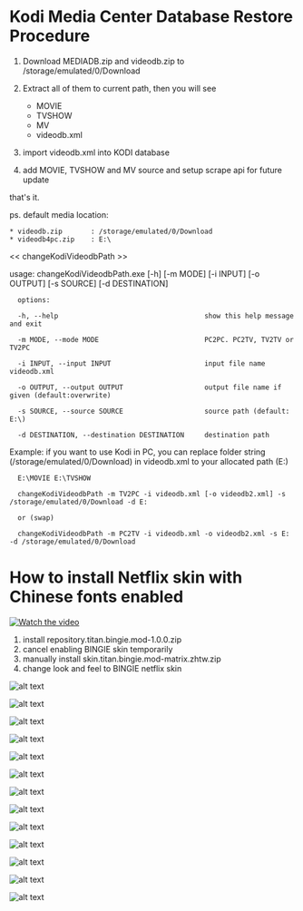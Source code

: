 # Kodi Media Center Database Restore Procedure

1. Download MEDIADB.zip and videodb.zip to /storage/emulated/0/Download
2. Extract all of them to current path, then you will see

    * MOVIE
    * TVSHOW
	* MV
    * videodb.xml
	
3. import videodb.xml into KODI database
4. add MOVIE, TVSHOW and MV source and setup scrape api for future update

that's it.

ps. default media location:

	* videodb.zip		: /storage/emulated/0/Download
	* videodb4pc.zip 	: E:\


<< changeKodiVideodbPath >>

usage: changeKodiVideodbPath.exe [-h] [-m MODE] [-i INPUT] [-o OUTPUT] [-s SOURCE] [-d DESTINATION]

      options:

      -h, --help                                    show this help message and exit
 
      -m MODE, --mode MODE                          PC2PC. PC2TV, TV2TV or TV2PC
 
      -i INPUT, --input INPUT                       input file name videodb.xml 
 
      -o OUTPUT, --output OUTPUT                    output file name if given (default:overwrite)
 
      -s SOURCE, --source SOURCE                    source path (default: E:\)
 
      -d DESTINATION, --destination DESTINATION     destination path
 
Example: if you want to use Kodi in PC, you can replace folder string (/storage/emulated/0/Download) in videodb.xml to your allocated path (E:)

      E:\MOVIE E:\TVSHOW
      
      changeKodiVideodbPath -m TV2PC -i videodb.xml [-o videodb2.xml] -s /storage/emulated/0/Download -d E:
	  
	  or (swap)
	  
	  changeKodiVideodbPath -m PC2TV -i videodb.xml -o videodb2.xml -s E: -d /storage/emulated/0/Download



# How to install Netflix skin with Chinese fonts enabled

[![Watch the video](https://github.com/pkj99/kodi/blob/master/images/tips/netflix.skin.installation.mp4_snapshot_01.41.503.jpg?raw=true)](https://github.com/pkj99/kodi/blob/master/netflix.skin.installation.mp4)


1. install repository.titan.bingie.mod-1.0.0.zip
2. cancel enabling BINGIE skin temporarily
3. manually install skin.titan.bingie.mod-matrix.zhtw.zip
4. change look and feel to BINGIE netflix skin


![alt text](https://github.com/pkj99/kodi/blob/master/images/tips/netflix.skin.installation.mp4_snapshot_00.13.257.jpg?raw=true)

![alt text](https://github.com/pkj99/kodi/blob/master/images/tips/netflix.skin.installation.mp4_snapshot_00.18.863.jpg?raw=true)

![alt text](https://github.com/pkj99/kodi/blob/master/images/tips/netflix.skin.installation.mp4_snapshot_00.22.040.jpg?raw=true)

![alt text](https://github.com/pkj99/kodi/blob/master/images/tips/netflix.skin.installation.mp4_snapshot_00.26.271.jpg?raw=true)

![alt text](https://github.com/pkj99/kodi/blob/master/images/tips/netflix.skin.installation.mp4_snapshot_00.30.637.jpg?raw=true)

![alt text](https://github.com/pkj99/kodi/blob/master/images/tips/netflix.skin.installation.mp4_snapshot_00.48.043.jpg?raw=true)

![alt text](https://github.com/pkj99/kodi/blob/master/images/tips/netflix.skin.installation.mp4_snapshot_00.52.833.jpg?raw=true)

![alt text](https://github.com/pkj99/kodi/blob/master/images/tips/netflix.skin.installation.mp4_snapshot_00.55.879.jpg?raw=true)

![alt text](https://github.com/pkj99/kodi/blob/master/images/tips/netflix.skin.installation.mp4_snapshot_00.59.621.jpg?raw=true)

![alt text](https://github.com/pkj99/kodi/blob/master/images/tips/netflix.skin.installation.mp4_snapshot_01.04.203.jpg?raw=true)

![alt text](https://github.com/pkj99/kodi/blob/master/images/tips/netflix.skin.installation.mp4_snapshot_01.16.737.jpg?raw=true)

![alt text](https://github.com/pkj99/kodi/blob/master/images/tips/netflix.skin.installation.mp4_snapshot_01.20.207.jpg?raw=true)

![alt text](https://github.com/pkj99/kodi/blob/master/images/tips/netflix.skin.installation.mp4_snapshot_01.41.503.jpg?raw=true)
